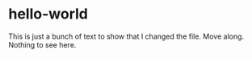 # hello-world

This is just a bunch of text to show
that I changed the file.
Move along.
Nothing to see here.
